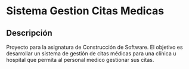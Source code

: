 # Sistema Gestion Citas Medicas

## Descripción

Proyecto para la asignatura de Construcción de Software. El objetivo es desarrollar un sistema de gestión de citas médicas para una clínica u hospital que permita al personal medico gestionar sus citas.
